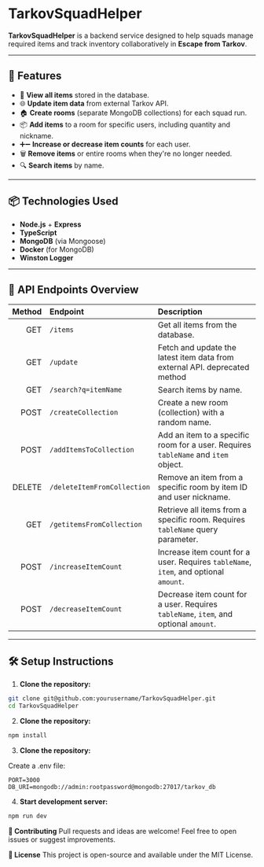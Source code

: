 # TarkovSquadHelper

**TarkovSquadHelper** is a backend service designed to help squads manage required items and track inventory collaboratively in **Escape from Tarkov**.

---

## 🚀 Features

- 🔎 **View all items** stored in the database.
- 🌐 **Update item data** from external Tarkov API.
- 🏠 **Create rooms** (separate MongoDB collections) for each squad run.
- 📦 **Add items** to a room for specific users, including quantity and nickname.
- ➕➖ **Increase or decrease item counts** for each user.
- 🗑️ **Remove items** or entire rooms when they're no longer needed.
- 🔍 **Search items** by name.

---

## 📦 Technologies Used

- **Node.js** + **Express**
- **TypeScript**
- **MongoDB** (via Mongoose)
- **Docker** (for MongoDB)
- **Winston Logger**

---

## 📄 API Endpoints Overview

| Method | Endpoint                    | Description                                                                                     |
|-------:|:----------------------------|:-----------------------------------------------------------------------------------------------|
| GET    | `/items`                    | Get all items from the database.                                                                |
| GET    | `/update`                   | Fetch and update the latest item data from external API. deprecated method                      |
| GET    | `/search?q=itemName`        | Search items by name.                                                                          |
| POST   | `/createCollection`         | Create a new room (collection) with a random name.                                              |
| POST   | `/addItemsToCollection`     | Add an item to a specific room for a user. Requires `tableName` and `item` object.              |
| DELETE | `/deleteItemFromCollection` | Remove an item from a specific room by item ID and user nickname.                               |
| GET    | `/getitemsFromCollection`   | Retrieve all items from a specific room. Requires `tableName` query parameter.                  |
| POST   | `/increaseItemCount`        | Increase item count for a user. Requires `tableName`, `item`, and optional `amount`.            |
| POST   | `/decreaseItemCount`        | Decrease item count for a user. Requires `tableName`, `item`, and optional `amount`.            |

---

## 🛠️ Setup Instructions

1. **Clone the repository:**

```bash
git clone git@github.com:yourusername/TarkovSquadHelper.git
cd TarkovSquadHelper
```

2. **Clone the repository:**
```bash
npm install
```

3. **Clone the repository:**

Create a .env file:
```text
PORT=3000
DB_URI=mongodb://admin:rootpassword@mongodb:27017/tarkov_db
```
4. **Start development server:**
```bash
npm run dev
```
**🤝 Contributing**
Pull requests and ideas are welcome!
Feel free to open issues or suggest improvements.

**📄 License**
This project is open-source and available under the MIT License.
